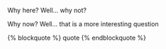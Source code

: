 Why here? Well... why not?

Why now? Well... that is a more interesting question 

{% blockquote %}
quote
{% endblockquote %}